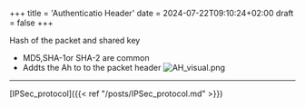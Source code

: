 +++
title = 'Authenticatio Header'
date = 2024-07-22T09:10:24+02:00
draft = false
+++

Hash of the packet and shared key 
 - MD5,SHA-1or SHA-2 are common  
 - Addts the Ah to to the packet header
![AH_visual.png](/AH_visual.png)

---
[IPSec_protocol]({{< ref "/posts/IPSec_protocol.md" >}})
